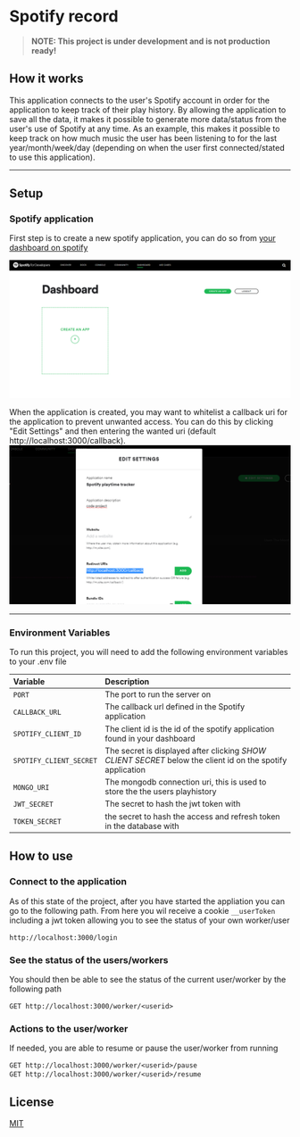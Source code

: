 # Spotify record

> **NOTE: This project is under development and is not production ready!**

## How it works

This application connects to the user's Spotify account in order for the application to keep track of their play history. By allowing the application to save all the data, it makes it possible to generate more data/status from the user's use of Spotify at any time. As an example, this makes it possible to keep track on how much music the user has been listening to for the last year/month/week/day (depending on when the user first connected/stated to use this application).

---

## Setup

### Spotify application

First step is to create a new spotify application, you can do so from [your dashboard on spotify](https://developer.spotify.com/dashboard/applications)

![Create an Spotify applciation](https://raw.githubusercontent.com/jjmss/spotify-record/master/images/create-spotify-app.png)

When the application is created, you may want to whitelist a callback uri for the application to prevent unwanted access. You can do this by clicking "Edit Settings" and then entering the wanted uri (default http://localhost:3000/callback).
![Set Spotify application redirect uri](https://raw.githubusercontent.com/jjmss/spotify-record/master/images/set-redirect-uri.png)

---

### Environment Variables

To run this project, you will need to add the following environment variables to your .env file

| Variable                | Description                                                                                                |
| :---------------------- | :--------------------------------------------------------------------------------------------------------- |
| `PORT`                  | The port to run the server on                                                                              |
| `CALLBACK_URL`          | The callback url defined in the Spotify application                                                        |
| `SPOTIFY_CLIENT_ID`     | The client id is the id of the spotify application found in your dashboard                                 |
| `SPOTIFY_CLIENT_SECRET` | The secret is displayed after clicking _SHOW CLIENT SECRET_ below the client id on the spotify application |
| `MONGO_URI`             | The mongodb connection uri, this is used to store the the users playhistory                                |
| `JWT_SECRET`            | The secret to hash the jwt token with                                                                      |
| `TOKEN_SECRET`          | the secret to hash the access and refresh token in the database with                                       |

## How to use

### Connect to the application

As of this state of the project, after you have started the appliation you can go to the following path. From here you wil receive a cookie `__userToken` including a jwt token allowing you to see the status of your own worker/user

```
http://localhost:3000/login
```

### See the status of the users/workers

You should then be able to see the status of the current user/worker by the following path

```http
GET http://localhost:3000/worker/<userid>
```

### Actions to the user/worker

If needed, you are able to resume or pause the user/worker from running

```http
GET http://localhost:3000/worker/<userid>/pause
GET http://localhost:3000/worker/<userid>/resume
```

## License

[MIT](https://choosealicense.com/licenses/mit/)
